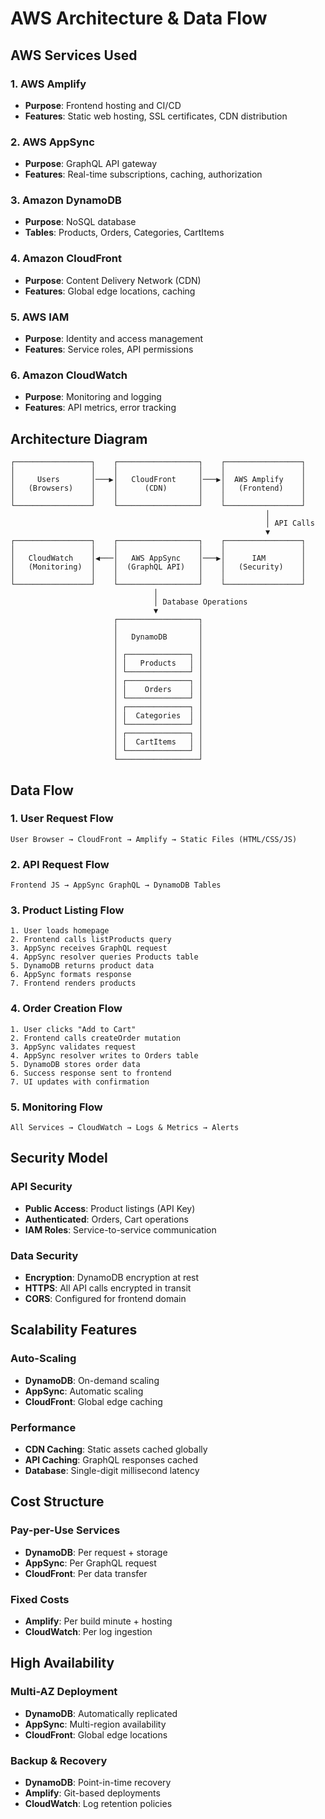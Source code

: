 # AWS Architecture & Data Flow

## AWS Services Used

### 1. **AWS Amplify**
- **Purpose**: Frontend hosting and CI/CD
- **Features**: Static web hosting, SSL certificates, CDN distribution

### 2. **AWS AppSync**
- **Purpose**: GraphQL API gateway
- **Features**: Real-time subscriptions, caching, authorization

### 3. **Amazon DynamoDB**
- **Purpose**: NoSQL database
- **Tables**: Products, Orders, Categories, CartItems

### 4. **Amazon CloudFront**
- **Purpose**: Content Delivery Network (CDN)
- **Features**: Global edge locations, caching

### 5. **AWS IAM**
- **Purpose**: Identity and access management
- **Features**: Service roles, API permissions

### 6. **Amazon CloudWatch**
- **Purpose**: Monitoring and logging
- **Features**: API metrics, error tracking

## Architecture Diagram

```
┌─────────────────┐    ┌──────────────────┐    ┌─────────────────┐
│                 │    │                  │    │                 │
│     Users       │───▶│   CloudFront     │───▶│  AWS Amplify    │
│   (Browsers)    │    │      (CDN)       │    │   (Frontend)    │
│                 │    │                  │    │                 │
└─────────────────┘    └──────────────────┘    └─────────────────┘
                                                         │
                                                         │ API Calls
                                                         ▼
┌─────────────────┐    ┌──────────────────┐    ┌─────────────────┐
│                 │    │                  │    │                 │
│   CloudWatch    │◀───│   AWS AppSync    │───▶│      IAM        │
│   (Monitoring)  │    │  (GraphQL API)   │    │   (Security)    │
│                 │    │                  │    │                 │
└─────────────────┘    └──────────────────┘    └─────────────────┘
                                │
                                │ Database Operations
                                ▼
                       ┌──────────────────┐
                       │                  │
                       │   DynamoDB       │
                       │                  │
                       │ ┌──────────────┐ │
                       │ │   Products   │ │
                       │ └──────────────┘ │
                       │ ┌──────────────┐ │
                       │ │    Orders    │ │
                       │ └──────────────┘ │
                       │ ┌──────────────┐ │
                       │ │  Categories  │ │
                       │ └──────────────┘ │
                       │ ┌──────────────┐ │
                       │ │  CartItems   │ │
                       │ └──────────────┘ │
                       └──────────────────┘
```

## Data Flow

### 1. **User Request Flow**
```
User Browser → CloudFront → Amplify → Static Files (HTML/CSS/JS)
```

### 2. **API Request Flow**
```
Frontend JS → AppSync GraphQL → DynamoDB Tables
```

### 3. **Product Listing Flow**
```
1. User loads homepage
2. Frontend calls listProducts query
3. AppSync receives GraphQL request
4. AppSync resolver queries Products table
5. DynamoDB returns product data
6. AppSync formats response
7. Frontend renders products
```

### 4. **Order Creation Flow**
```
1. User clicks "Add to Cart"
2. Frontend calls createOrder mutation
3. AppSync validates request
4. AppSync resolver writes to Orders table
5. DynamoDB stores order data
6. Success response sent to frontend
7. UI updates with confirmation
```

### 5. **Monitoring Flow**
```
All Services → CloudWatch → Logs & Metrics → Alerts
```

## Security Model

### **API Security**
- **Public Access**: Product listings (API Key)
- **Authenticated**: Orders, Cart operations
- **IAM Roles**: Service-to-service communication

### **Data Security**
- **Encryption**: DynamoDB encryption at rest
- **HTTPS**: All API calls encrypted in transit
- **CORS**: Configured for frontend domain

## Scalability Features

### **Auto-Scaling**
- **DynamoDB**: On-demand scaling
- **AppSync**: Automatic scaling
- **CloudFront**: Global edge caching

### **Performance**
- **CDN Caching**: Static assets cached globally
- **API Caching**: GraphQL responses cached
- **Database**: Single-digit millisecond latency

## Cost Structure

### **Pay-per-Use Services**
- **DynamoDB**: Per request + storage
- **AppSync**: Per GraphQL request
- **CloudFront**: Per data transfer

### **Fixed Costs**
- **Amplify**: Per build minute + hosting
- **CloudWatch**: Per log ingestion

## High Availability

### **Multi-AZ Deployment**
- **DynamoDB**: Automatically replicated
- **AppSync**: Multi-region availability
- **CloudFront**: Global edge locations

### **Backup & Recovery**
- **DynamoDB**: Point-in-time recovery
- **Amplify**: Git-based deployments
- **CloudWatch**: Log retention policies